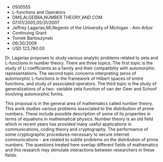 
* 0500555
* L-functions and Operators
* DMS,ALGEBRA,NUMBER THEORY,AND COM
* 07/01/2005,05/31/2007
* Jeffrey Lagarias,MI,Regents of the University of Michigan - Ann Arbor
* Continuing Grant
* Tomek Bartoszynski
* 06/30/2009
* USD 123,780.00

Dr. Lagarias proposes to study various analytic problems related to zeta and
L-functions in number theory. There are three topics. The first topic is the
study of Li coefficients as a family and their compatiblity with automorphic
representations. The second topic concerns interpreting zeros of automorphic
L-functions in the framework of Hilbert spaces of entire functions, and study of
associated operators. The third topic is the study of generalizations of a two-
variable zeta function of van der Geer and Schoof involving automorphic forms.

This proposal is in the general area of mathematics called number theory. This
work studies various problems associated to the distribution of prime numbers.
These include possible description of some of its properties in terms of
equations in mathematical physics. Number theory is an old field which in recent
years has provided many useful applications in communications, coding theory and
cryptography. The performance of some cryptographic procedures-necessary to
secure internet communications - are related to subtle problems on the
distribution of prime numbers. The questions treated here overlap different
fields of mathematics and this research may stimulate interactions between
researchers in these fields.


